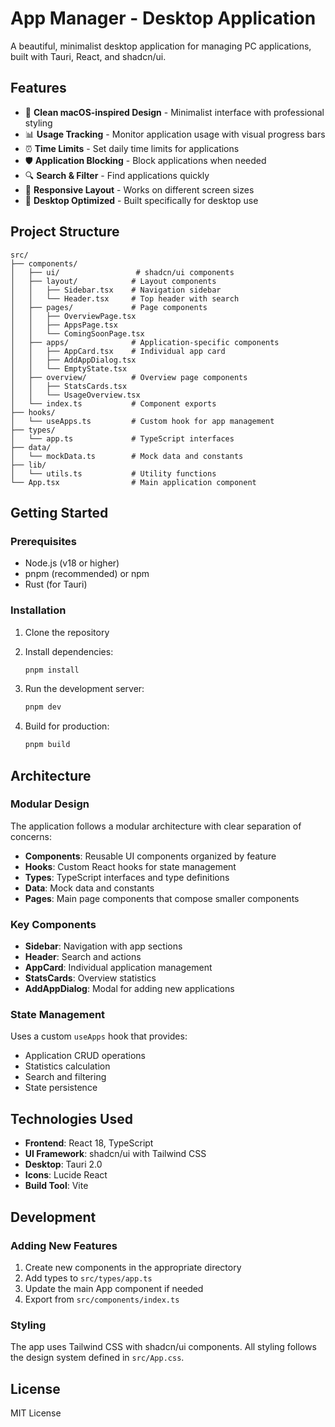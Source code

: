 # App Manager - Desktop Application

A beautiful, minimalist desktop application for managing PC applications, built with Tauri, React, and shadcn/ui.

## Features

- 🎨 **Clean macOS-inspired Design** - Minimalist interface with professional styling
- 📊 **Usage Tracking** - Monitor application usage with visual progress bars
- ⏰ **Time Limits** - Set daily time limits for applications
- 🛡️ **Application Blocking** - Block applications when needed
- 🔍 **Search & Filter** - Find applications quickly
- 📱 **Responsive Layout** - Works on different screen sizes
- 🎯 **Desktop Optimized** - Built specifically for desktop use

## Project Structure

```
src/
├── components/
│   ├── ui/                 # shadcn/ui components
│   ├── layout/            # Layout components
│   │   ├── Sidebar.tsx    # Navigation sidebar
│   │   └── Header.tsx     # Top header with search
│   ├── pages/             # Page components
│   │   ├── OverviewPage.tsx
│   │   ├── AppsPage.tsx
│   │   └── ComingSoonPage.tsx
│   ├── apps/              # Application-specific components
│   │   ├── AppCard.tsx    # Individual app card
│   │   ├── AddAppDialog.tsx
│   │   └── EmptyState.tsx
│   ├── overview/          # Overview page components
│   │   ├── StatsCards.tsx
│   │   └── UsageOverview.tsx
│   └── index.ts           # Component exports
├── hooks/
│   └── useApps.ts         # Custom hook for app management
├── types/
│   └── app.ts             # TypeScript interfaces
├── data/
│   └── mockData.ts        # Mock data and constants
├── lib/
│   └── utils.ts           # Utility functions
└── App.tsx                # Main application component
```

## Getting Started

### Prerequisites

- Node.js (v18 or higher)
- pnpm (recommended) or npm
- Rust (for Tauri)

### Installation

1. Clone the repository
2. Install dependencies:
   ```bash
   pnpm install
   ```

3. Run the development server:
   ```bash
   pnpm dev
   ```

4. Build for production:
   ```bash
   pnpm build
   ```

## Architecture

### Modular Design

The application follows a modular architecture with clear separation of concerns:

- **Components**: Reusable UI components organized by feature
- **Hooks**: Custom React hooks for state management
- **Types**: TypeScript interfaces and type definitions
- **Data**: Mock data and constants
- **Pages**: Main page components that compose smaller components

### Key Components

- **Sidebar**: Navigation with app sections
- **Header**: Search and actions
- **AppCard**: Individual application management
- **StatsCards**: Overview statistics
- **AddAppDialog**: Modal for adding new applications

### State Management

Uses a custom `useApps` hook that provides:
- Application CRUD operations
- Statistics calculation
- Search and filtering
- State persistence

## Technologies Used

- **Frontend**: React 18, TypeScript
- **UI Framework**: shadcn/ui with Tailwind CSS
- **Desktop**: Tauri 2.0
- **Icons**: Lucide React
- **Build Tool**: Vite

## Development

### Adding New Features

1. Create new components in the appropriate directory
2. Add types to `src/types/app.ts`
3. Update the main App component if needed
4. Export from `src/components/index.ts`

### Styling

The app uses Tailwind CSS with shadcn/ui components. All styling follows the design system defined in `src/App.css`.

## License

MIT License
